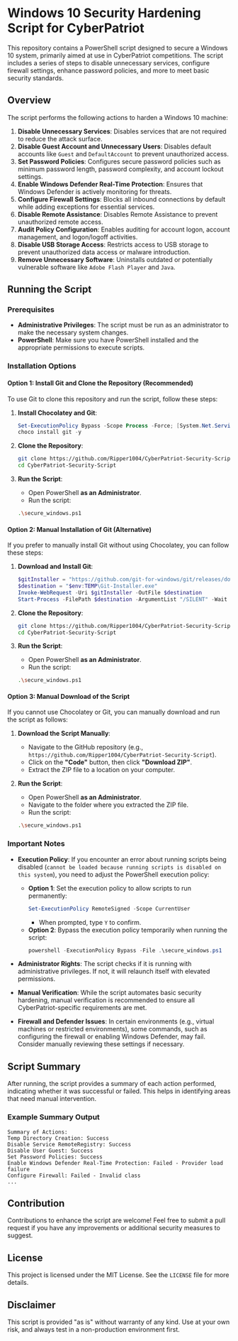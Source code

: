 # Windows 10 Security Hardening Script for CyberPatriot

This repository contains a PowerShell script designed to secure a Windows 10 system, primarily aimed at use in CyberPatriot competitions. The script includes a series of steps to disable unnecessary services, configure firewall settings, enhance password policies, and more to meet basic security standards.

## Overview
The script performs the following actions to harden a Windows 10 machine:

1. **Disable Unnecessary Services**: Disables services that are not required to reduce the attack surface.
2. **Disable Guest Account and Unnecessary Users**: Disables default accounts like `Guest` and `DefaultAccount` to prevent unauthorized access.
3. **Set Password Policies**: Configures secure password policies such as minimum password length, password complexity, and account lockout settings.
4. **Enable Windows Defender Real-Time Protection**: Ensures that Windows Defender is actively monitoring for threats.
5. **Configure Firewall Settings**: Blocks all inbound connections by default while adding exceptions for essential services.
6. **Disable Remote Assistance**: Disables Remote Assistance to prevent unauthorized remote access.
7. **Audit Policy Configuration**: Enables auditing for account logon, account management, and logon/logoff activities.
8. **Disable USB Storage Access**: Restricts access to USB storage to prevent unauthorized data access or malware introduction.
9. **Remove Unnecessary Software**: Uninstalls outdated or potentially vulnerable software like `Adobe Flash Player` and `Java`.

## Running the Script
### Prerequisites
- **Administrative Privileges**: The script must be run as an administrator to make the necessary system changes.
- **PowerShell**: Make sure you have PowerShell installed and the appropriate permissions to execute scripts.

### Installation Options
#### Option 1: Install Git and Clone the Repository (Recommended)
To use Git to clone this repository and run the script, follow these steps:

1. **Install Chocolatey and Git**:
   ```powershell
   Set-ExecutionPolicy Bypass -Scope Process -Force; [System.Net.ServicePointManager]::SecurityProtocol = [System.Net.SecurityProtocolType]::Tls12; iex ((New-Object System.Net.WebClient).DownloadString('https://community.chocolatey.org/install.ps1'))
   choco install git -y
   ```

2. **Clone the Repository**:
   ```sh
   git clone https://github.com/Ripper1004/CyberPatriot-Security-Script.git
   cd CyberPatriot-Security-Script
   ```

3. **Run the Script**:
   - Open PowerShell **as an Administrator**.
   - Run the script:
   ```sh
   .\secure_windows.ps1
   ```

#### Option 2: Manual Installation of Git (Alternative)
If you prefer to manually install Git without using Chocolatey, you can follow these steps:

1. **Download and Install Git**:
   ```powershell
   $gitInstaller = "https://github.com/git-for-windows/git/releases/download/v2.42.0.windows.1/Git-2.42.0-64-bit.exe"
   $destination = "$env:TEMP\Git-Installer.exe"
   Invoke-WebRequest -Uri $gitInstaller -OutFile $destination
   Start-Process -FilePath $destination -ArgumentList "/SILENT" -Wait
   ```

2. **Clone the Repository**:
   ```sh
   git clone https://github.com/Ripper1004/CyberPatriot-Security-Script.git
   cd CyberPatriot-Security-Script
   ```

3. **Run the Script**:
   - Open PowerShell **as an Administrator**.
   - Run the script:
   ```sh
   .\secure_windows.ps1
   ```

#### Option 3: Manual Download of the Script
If you cannot use Chocolatey or Git, you can manually download and run the script as follows:

1. **Download the Script Manually**:
   - Navigate to the GitHub repository (e.g., `https://github.com/Ripper1004/CyberPatriot-Security-Script`).
   - Click on the **"Code"** button, then click **"Download ZIP"**.
   - Extract the ZIP file to a location on your computer.

2. **Run the Script**:
   - Open PowerShell **as an Administrator**.
   - Navigate to the folder where you extracted the ZIP file.
   - Run the script:
   ```sh
   .\secure_windows.ps1
   ```

### Important Notes
- **Execution Policy**: If you encounter an error about running scripts being disabled (`cannot be loaded because running scripts is disabled on this system`), you need to adjust the PowerShell execution policy:
  - **Option 1**: Set the execution policy to allow scripts to run permanently:
    ```powershell
    Set-ExecutionPolicy RemoteSigned -Scope CurrentUser
    ```
    - When prompted, type `Y` to confirm.
  - **Option 2**: Bypass the execution policy temporarily when running the script:
    ```powershell
    powershell -ExecutionPolicy Bypass -File .\secure_windows.ps1
    ```

- **Administrator Rights**: The script checks if it is running with administrative privileges. If not, it will relaunch itself with elevated permissions.
- **Manual Verification**: While the script automates basic security hardening, manual verification is recommended to ensure all CyberPatriot-specific requirements are met.
- **Firewall and Defender Issues**: In certain environments (e.g., virtual machines or restricted environments), some commands, such as configuring the firewall or enabling Windows Defender, may fail. Consider manually reviewing these settings if necessary.

## Script Summary
After running, the script provides a summary of each action performed, indicating whether it was successful or failed. This helps in identifying areas that need manual intervention.

### Example Summary Output
```
Summary of Actions:
Temp Directory Creation: Success
Disable Service RemoteRegistry: Success
Disable User Guest: Success
Set Password Policies: Success
Enable Windows Defender Real-Time Protection: Failed - Provider load failure
Configure Firewall: Failed - Invalid class
...
```

## Contribution
Contributions to enhance the script are welcome! Feel free to submit a pull request if you have any improvements or additional security measures to suggest.

## License
This project is licensed under the MIT License. See the `LICENSE` file for more details.

## Disclaimer
This script is provided "as is" without warranty of any kind. Use at your own risk, and always test in a non-production environment first.

